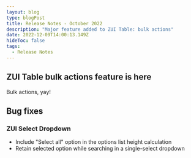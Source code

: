 ```yaml
---
layout: blog
type: blogPost
title: Release Notes - October 2022
description: "Major feature added to ZUI Table: bulk actions"
date: 2022-12-09T14:00:13.149Z
hideToc: false
tags:
  - Release Notes
---
```

## ZUI Table bulk actions feature is here
Bulk actions, yay!

<docs-spacer></docs-spacer>

## Bug fixes

### ZUI Select Dropdown
 * Include "Select all" option in the options list height calculation
 * Retain selected option while searching in a single-select dropdown